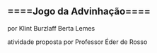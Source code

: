 ﻿## ====Jogo da Advinhação====

por Klint Burzlaff Berta Lemes

atividade proposta por Professor Éder de Rosso
